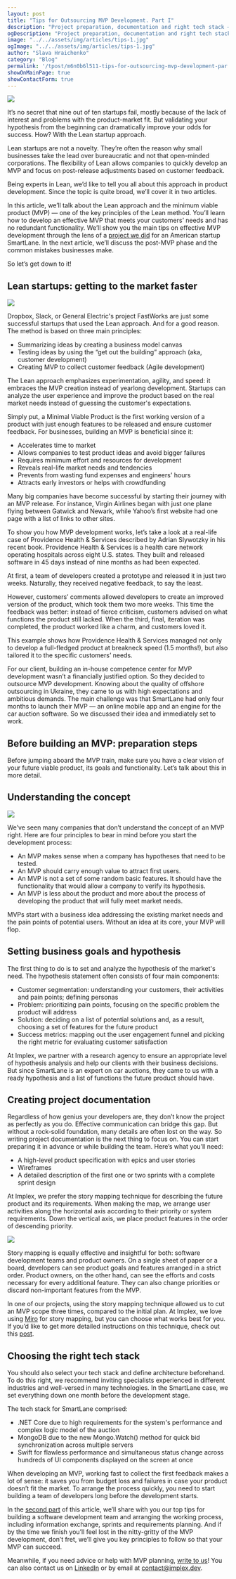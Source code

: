 ```yaml
---
layout: post
title: "Tips for Outsourcing MVP Development. Part I"
description: "Project preparation, documentation and right tech stack — based on our case study of building an MVP in 3.5 months for the U.S. automotive startup"
ogDescription: "Project preparation, documentation and right tech stack — based on our case study of building an MVP in 3.5 months for the U.S. automotive startup"
image: "../../assets/img/articles/tips-1.jpg"
ogImage: "../../assets/img/articles/tips-1.jpg"
author: "Slava Hraichenko"
category: "Blog"
permalink: '/tpost/m6n0b6l511-tips-for-outsourcing-mvp-development-par'
showOnMainPage: true
showContactForm: true
---
```

![](../../assets/img/articles/tips-1.jpg)

It’s no secret that nine out of ten startups fail, mostly because of the lack of interest and problems with the product-market fit. But validating your hypothesis from the beginning can dramatically improve your odds for success. How? With the Lean startup approach.

Lean startups are not a novelty. They’re often the reason why small businesses take the lead over bureaucratic and not that open-minded corporations. The flexibility of Lean allows companies to quickly develop an MVP and focus on post-release adjustments based on customer feedback.

Being experts in Lean, we’d like to tell you all about this approach in product development. Since the topic is quite broad, we’ll cover it in two articles.

In this article, we’ll talk about the Lean approach and the minimum viable product (MVP) — one of the key principles of the Lean method. You’ll learn how to develop an effective MVP that meets your customers’ needs and has no redundant functionality. We’ll show you the main tips on effective MVP development through the lens of a [project we did](http://site.implex.me/case-study/smartlane) for an American startup SmartLane. In the next article, we’ll discuss the post-MVP phase and the common mistakes businesses make.

So let’s get down to it!

## Lean startups: getting to the market faster

![](../../assets/img/articles/tips-1/lean-startups.jpg)

Dropbox, Slack, or General Electric's project FastWorks are just some successful startups that used the Lean approach. And for a good reason. The method is based on three main principles:

- Summarizing ideas by creating a business model canvas
- Testing ideas by using the “get out the building” approach (aka, customer development)
- Creating MVP to collect customer feedback (Agile development)

The Lean approach emphasizes experimentation, agility, and speed: it embraces the MVP creation instead of yearlong development. Startups can analyze the user experience and improve the product based on the real market needs instead of guessing the customer's expectations.

Simply put, a Minimal Viable Product is the first working version of a product with just enough features to be released and ensure customer feedback. For businesses, building an MVP is beneficial since it:

- Accelerates time to market
- Allows companies to test product ideas and avoid bigger failures
- Requires minimum effort and resources for development
- Reveals real-life market needs and tendencies
- Prevents from wasting fund expenses and engineers' hours
- Attracts early investors or helps with crowdfunding

Many big companies have become successful by starting their journey with an MVP release. For instance, Virgin Airlines began with just one plane flying between Gatwick and Newark, while Yahoo’s first website had one page with a list of links to other sites.

To show you how MVP development works, let’s take a look at a real-life case of Providence Health & Services described by Adrian Slywotzky in his recent book. Providence Health & Services is a health care network operating hospitals across eight U.S. states. They built and released software in 45 days instead of nine months as had been expected.

At first, a team of developers created a prototype and released it in just two weeks. Naturally, they received negative feedback, to say the least.

However, customers’ comments allowed developers to create an improved version of the product, which took them two more weeks. This time the feedback was better: instead of fierce criticism, customers advised on what functions the product still lacked. When the third, final, iteration was completed, the product worked like a charm, and customers loved it.

This example shows how Providence Health & Services managed not only to develop a full-fledged product at breakneck speed (1.5 months!), but also tailored it to the specific customers’ needs.

For our client, building an in-house competence center for MVP development wasn’t a financially justified option. So they decided to outsource MVP development. Knowing about the quality of offshore outsourcing in Ukraine, they came to us with high expectations and ambitious demands. The main challenge was that SmartLane had only four months to launch their MVP — an online mobile app and an engine for the car auction software. So we discussed their idea and immediately set to work.

## Before building an MVP: preparation steps

Before jumping aboard the MVP train, make sure you have a clear vision of your future viable product, its goals and functionality. Let’s talk about this in more detail.

## Understanding the concept

![](../../assets/img/articles/tips-1/lean-development.png)

We’ve seen many companies that don’t understand the concept of an MVP right. Here are four principles to bear in mind before you start the development process:

- An MVP makes sense when a company has hypotheses that need to be tested.
- An MVP should carry enough value to attract first users.
- An MVP is not a set of some random basic features. It should have the functionality that would allow a company to verify its hypothesis.
- An MVP is less about the product and more about the process of developing the product that will fully meet market needs.

MVPs start with a business idea addressing the existing market needs and the pain points of potential users. Without an idea at its core, your MVP will flop.

## Setting business goals and hypothesis

The first thing to do is to set and analyze the hypothesis of the market's need. The hypothesis statement often consists of four main components:

- Customer segmentation: understanding your customers, their activities and pain points; defining personas
- Problem: prioritizing pain points, focusing on the specific problem the product will address
- Solution: deciding on a list of potential solutions and, as a result, choosing a set of features for the future product
- Success metrics: mapping out the user engagement funnel and picking the right metric for evaluating customer satisfaction

At Implex, we partner with a research agency to ensure an appropriate level of hypothesis analysis and help our clients with their business decisions. But since SmartLane is an expert on car auctions, they came to us with a ready hypothesis and a list of functions the future product should have.

## Creating project documentation

Regardless of how genius your developers are, they don’t know the project as perfectly as you do. Effective communication can bridge this gap. But without a rock-solid foundation, many details are often lost on the way. So writing project documentation is the next thing to focus on. You can start preparing it in advance or while building the team. Here’s what you’ll need:

- A high-level product specification with epics and user stories
- Wireframes
- A detailed description of the first one or two sprints with a complete sprint design

At Implex, we prefer the story mapping technique for describing the future product and its requirements. When making the map, we arrange user activities along the horizontal axis according to their priority or system requirements. Down the vertical axis, we place product features in the order of descending priority.

![](../../assets/img/articles/tips-1/story-mapping.jpg)

Story mapping is equally effective and insightful for both: software development teams and product owners. On a single sheet of paper or a board, developers can see product goals and features arranged in a strict order. Product owners, on the other hand, can see the efforts and costs necessary for every additional feature. They can also change priorities or discard non-important features from the MVP.

In one of our projects, using the story mapping technique allowed us to cut an MVP scope three times, compared to the initial plan. At Implex, we love using [Miro](https://miro.com/login/) for story mapping, but you can choose what works best for you. If you’d like to get more detailed instructions on this technique, check out this [post](https://medium.com/i-want-to-be-a-product-manager-when-i-grow-up/user-story-mapping-dd7462ee78cf).

## Choosing the right tech stack

You should also select your tech stack and define architecture beforehand. To do this right, we recommend inviting specialists experienced in different industries and well-versed in many technologies. In the SmartLane case, we set everything down one month before the development stage.

The tech stack for SmartLane comprised:

- .NET Core due to high requirements for the system's performance and complex logic model of the auction
- MongoDB due to the new Mongo.Watch() method for quick bid synchronization across multiple servers
- Swift for flawless performance and simultaneous status change across hundreds of UI components displayed on the screen at once

When developing an MVP, working fast to collect the first feedback makes a lot of sense: it saves you from budget loss and failures in case your product doesn’t fit the market. To arrange the process quickly, you need to start building a team of developers long before the development starts.

In the [second part](http://site.implex.me/tpost/ye6u7ml161-tips-for-outsourcing-mvp-development-par) of this article, we’ll share with you our top tips for building a software development team and arranging the working process, including information exchange, sprints and requirements planning. And if by the time we finish you’ll feel lost in the nitty-gritty of the MVP development, don’t fret, we’ll give you key principles to follow so that your MVP can succeed.

Meanwhile, if you need advice or help with MVP planning, [write to us](http://site.implex.me/#contact-us)! You can also contact us on [LinkedIn](https://www.linkedin.com/company/implex-dev/about/) or by email at [contact@implex.dev](mailto:contact@implex.dev).
